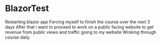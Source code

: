 # BlazorTest
Restarting blazor app
Forcing myself to finish the course over the next 3 days 
After that i want to proceed to work on a public facing website to get revenue from public views and traffic going to my website
Wroking through course daily
